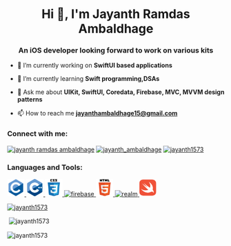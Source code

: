 <h1 align="center">Hi 👋, I'm Jayanth Ramdas Ambaldhage</h1>
<h3 align="center">An iOS developer looking forward to work on various kits</h3>



- 🔭 I’m currently working on **SwiftUI based applications**

- 🌱 I’m currently learning **Swift programming,DSAs**

- 💬 Ask me about **UIKit, SwiftUI, Coredata, Firebase, MVC, MVVM design patterns**

- 📫 How to reach me **jayanthambaldhage15@gmail.com**

<h3 align="left">Connect with me:</h3>
<p align="left">
<a href="https://linkedin.com/in/jayanth ramdas ambaldhage" target="blank"><img align="center" src="https://raw.githubusercontent.com/rahuldkjain/github-profile-readme-generator/master/src/images/icons/Social/linked-in-alt.svg" alt="jayanth ramdas ambaldhage" height="30" width="40" /></a>
<a href="https://instagram.com/jayanth_ambaldhage" target="blank"><img align="center" src="https://raw.githubusercontent.com/rahuldkjain/github-profile-readme-generator/master/src/images/icons/Social/instagram.svg" alt="jayanth_ambaldhage" height="30" width="40" /></a>
<a href="https://www.leetcode.com/jayanth1573" target="blank"><img align="center" src="https://raw.githubusercontent.com/rahuldkjain/github-profile-readme-generator/master/src/images/icons/Social/leet-code.svg" alt="jayanth1573" height="30" width="40" /></a>
</p>

<h3 align="left">Languages and Tools:</h3>
<p align="left"> <a href="https://www.cprogramming.com/" target="_blank" rel="noreferrer"> <img src="https://raw.githubusercontent.com/devicons/devicon/master/icons/c/c-original.svg" alt="c" width="40" height="40"/> </a> <a href="https://www.w3schools.com/cpp/" target="_blank" rel="noreferrer"> <img src="https://raw.githubusercontent.com/devicons/devicon/master/icons/cplusplus/cplusplus-original.svg" alt="cplusplus" width="40" height="40"/> </a> <a href="https://www.w3schools.com/css/" target="_blank" rel="noreferrer"> <img src="https://raw.githubusercontent.com/devicons/devicon/master/icons/css3/css3-original-wordmark.svg" alt="css3" width="40" height="40"/> </a> <a href="https://firebase.google.com/" target="_blank" rel="noreferrer"> <img src="https://www.vectorlogo.zone/logos/firebase/firebase-icon.svg" alt="firebase" width="40" height="40"/> </a> <a href="https://www.w3.org/html/" target="_blank" rel="noreferrer"> <img src="https://raw.githubusercontent.com/devicons/devicon/master/icons/html5/html5-original-wordmark.svg" alt="html5" width="40" height="40"/> </a> <a href="https://realm.io/" target="_blank" rel="noreferrer"> <img src="https://raw.githubusercontent.com/bestofjs/bestofjs-webui/8665e8c267a0215f3159df28b33c365198101df5/public/logos/realm.svg" alt="realm" width="40" height="40"/> </a> <a href="https://developer.apple.com/swift/" target="_blank" rel="noreferrer"> <img src="https://raw.githubusercontent.com/devicons/devicon/master/icons/swift/swift-original.svg" alt="swift" width="40" height="40"/> </a> </p>

<p align="left"> <a href="https://github.com/ryo-ma/github-profile-trophy"><img src="https://github-profile-trophy.vercel.app/?username=jayanth1573" alt="jayanth1573" /></a> </p>

<p>&nbsp;<img align="center" src="https://github-readme-stats.vercel.app/api?username=jayanth1573&show_icons=true&locale=en" alt="jayanth1573" /></p>

<p><img align="center" src="https://github-readme-streak-stats.herokuapp.com/?user=jayanth1573&" alt="jayanth1573" /></p>
